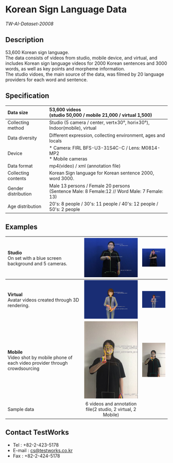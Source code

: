 Korean Sign Language Data
===================
_TW-AI-Dataset-20008_

Description
-------------------
53,600 Korean sign language.  
The data consists of videos from studio, mobile device, and virtual, and includes Korean sign language videos for 2000 Korean sentences and 3000 words, as well as key points and morpheme information.  
The studio vidoes, the main source of the data, was filmed by 20 language providers for each word and sentence.


Specification
-------------------
|Data size|53,600 videos<br>(studio 50,000 / mobile 21,000 / virtual 1,500)|
|:---|:---|
|Collecting method|Studio (5 camera / center, vert±30°, hori±30°),<br>Indoor(mobile), virtual|
|Data diversity|Different expression, collecting environment, ages and locals|
|Device| * Camera: FIRL BFS-U3-31S4C-C / Lens: M0814-MP2<br> * Mobile cameras|
|Data format|mp4(video) / xml (annotation file)|
|Collecting contents|Korean Sign language for Korean sentence 2000,  word 3000.|
|Gender distribution|Male 13 persons / Female 20 persons<br>(Sentence Male: 8 Female:12 // Word Male: 7 Female: 13)|
|Age distribution|20's: 8 people / 30's: 11 people / 40's: 12 people / 50's: 2 people|


Examples
---------------
|Studio <br><span style="font-weight:normal">On set with a blue screen<br>background and 5 cameras.</span>| <img src="Sample Data\sl_image1.jpg" width="225px"></img> |<img src="Sample Data\sl_image2.jpg" width="225px">|
|:---|:---:|:---:|
|**Virtual**<br>Avatar videos created through 3D rendering.| <img src="Sample Data\sl_image3.png" width="225px"> | <img src="Sample Data\sl_image4.png" width="225px"> |
|**Mobile**<br>Video shot by mobile phone of each video provider through crowdsourcing| <img src="Sample Data\sl_image5.jpg" width="225px">|<img src="Sample Data\sl_image6.jpg" width="225px">
|Sample data|6 videos and annotation file(2 studio, 2 virtual, 2 Mobile)

Contact TestWorks
-----------------
* Tel : +82-2-423-5178
* E-mail : <cs@testworks.co.kr>
* Fax : +82-2-424-5178
